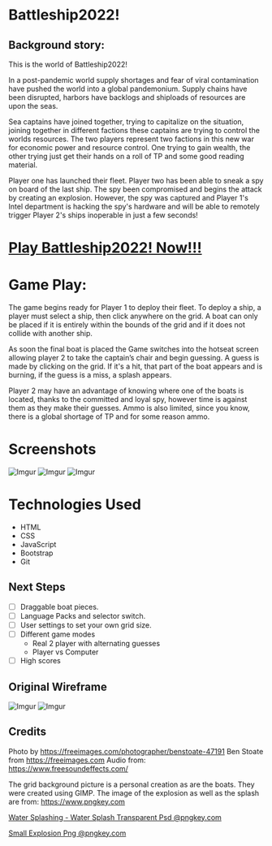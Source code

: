 Battleship2022!
===============

 Background story:
------------------

This is the world of Battleship2022!

In a post-pandemic world supply shortages and fear of viral contamination have pushed the world into a global pandemonium.  Supply chains have been disrupted, harbors have backlogs and shiploads of resources are upon the seas.  

Sea captains have joined together, trying to capitalize on the situation, joining together in different factions these captains are trying to control the worlds resources. The two players represent two factions in this new war for economic power and resource control. One trying to gain wealth, the other trying just get their hands on a roll of TP and some good reading material. 

Player one has launched their fleet. Player two has been able to sneak a spy on board of the last ship. The spy been compromised and begins the attack by creating an explosion. However, the spy was captured and Player 1's Intel department is hacking the spy's hardware and will be able to remotely trigger Player 2's ships inoperable in just a few seconds!


[Play Battleship2022! Now!!!](https://battleship2022.netlify.app/)
==========

Game Play:
==========

The game begins ready for Player 1 to deploy their fleet. To deploy a ship, a player must select a ship, then click anywhere on the grid. A boat can only be placed if it is entirely within the bounds of the grid and if it does not collide with another ship.

As soon the final boat is placed the Game switches into the hotseat screen allowing player 2 to take the captain’s chair and begin guessing. A guess is made by clicking on the grid. If it's a hit, that part of the boat appears and is burning, if the guess is a miss, a splash appears.

Player 2 may have an advantage of knowing where one of the boats is located, thanks to the committed and loyal spy, however time is against them as they make their guesses. Ammo is also limited, since you know, there is a global shortage of TP and for some reason ammo.

Screenshots
===========

![Imgur](https://i.imgur.com/rqLSzyJ.png)  ![Imgur](https://i.imgur.com/85tKh40.png)  ![Imgur](https://i.imgur.com/UO8hUHQ.png)

Technologies Used
=================
- HTML
- CSS
- JavaScript
- Bootstrap
- Git 

Next Steps
----------
- [ ] Draggable boat pieces.
- [ ] Language Packs and selector switch.
- [ ] User settings to set your own grid size.
- [ ] Different game modes 
  - Real 2 player with alternating guesses
  - Player vs Computer
- [ ] High scores

Original Wireframe
------------------


![Imgur](https://i.imgur.com/ZEWfpKH.png?3)      ![Imgur](https://i.imgur.com/ZdFXLMo.png?2)


Credits
-------
Photo by https://freeimages.com/photographer/benstoate-47191 Ben Stoate from https://freeimages.com
Audio from: https://www.freesoundeffects.com/

The grid background picture is a personal creation as are the boats. They were created using GIMP.
The image of the explosion as well as the splash are from: 
https://www.pngkey.com

<a href="https://www.pngkey.com/detail/u2t4u2y3e6t4e6t4_water-splashing-water-splash-transparent-psd/" target="_blank">Water Splashing - Water Splash Transparent Psd @pngkey.com</a>

<a href="https://www.pngkey.com/detail/u2t4e6e6r5i1t4w7_small-explosion-png/" target="_blank">Small Explosion Png @pngkey.com</a>
